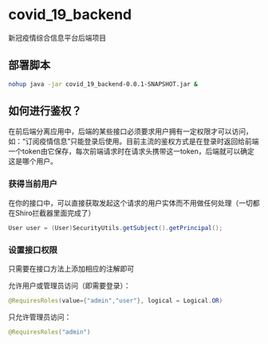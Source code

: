 # covid_19_backend

新冠疫情综合信息平台后端项目

## 部署脚本
```bash
nohup java -jar covid_19_backend-0.0.1-SNAPSHOT.jar &
```

## 如何进行鉴权？

在前后端分离应用中，后端的某些接口必须要求用户拥有一定权限才可以访问，如：“订阅疫情信息”只能登录后使用。目前主流的鉴权方式是在登录时返回给前端一个token由它保存，每次前端请求时在请求头携带这一token，后端就可以确定这是哪个用户。

### 获得当前用户

在你的接口中，可以直接获取发起这个请求的用户实体而不用做任何处理（一切都在Shiro拦截器里面完成了）

```java
User user = (User)SecurityUtils.getSubject().getPrincipal();
```

### 设置接口权限

只需要在接口方法上添加相应的注解即可

允许用户或管理员访问（即需要登录）：

```java
@RequiresRoles(value={"admin","user"}, logical = Logical.OR)
```

只允许管理员访问：

```java
@RequiresRoles("admin")
```

